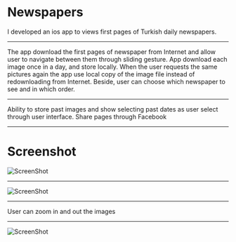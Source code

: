# Newspapers
  I developed an ios app to views first pages of Turkish daily newspapers.

********************
  The app download the first pages of newspaper from Internet and allow user to navigate between them through sliding gesture. 
App download each image once in a day, and store locally. When the user requests the same pictures again the app use local copy of the image file instead of redownloading from Internet. Beside, user can choose which newspaper to see and in which order. 
********************
  Ability to store past images and show selecting past dates as user select through user interface. Share pages through Facebook
********************
  Screenshot
===
  ![ScreenShot](http://i.hizliresim.com/dPadDX.jpg)
  
 ********************
 
  ![ScreenShot](http://i.hizliresim.com/nRa6N0.jpg)
  
********************

  User can zoom in and out the images
  
  ********************
  
  ![ScreenShot](http://i.hizliresim.com/z31kLj.jpg)
